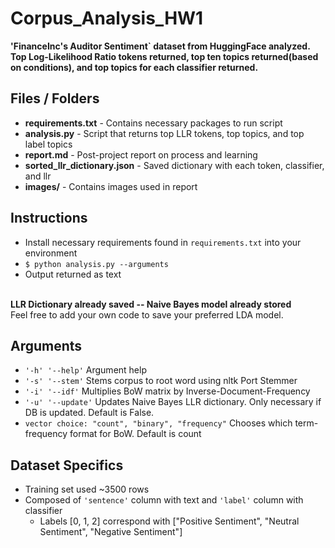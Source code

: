 # Corpus_Analysis_HW1
**'FinanceInc's Auditor Sentiment` dataset from HuggingFace analyzed. Top Log-Likelihood Ratio tokens returned, top ten topics returned(based on conditions), and top topics for each classifier returned.**

## Files / Folders
* **requirements.txt** - Contains necessary packages to run script
* **analysis.py** - Script that returns top LLR tokens, top topics, and top label topics
* **report.md** - Post-project report on process and learning
* **sorted_llr_dictionary.json** - Saved dictionary with each token, classifier, and llr
* **images/** - Contains images used in report

## Instructions
* Install necessary requirements found in `requirements.txt` into your environment <br>
* `$ python analysis.py --arguments` <br>
* Output returned as text
<br></br>

**LLR Dictionary already saved -- Naive Bayes model already stored** <br>
Feel free to add your own code to save your preferred LDA model.


## Arguments
* `'-h' '--help'` Argument help <br>
* `'-s' '--stem'` Stems corpus to root word using nltk Port Stemmer<br>
* `'-i' '--idf'` Multiplies BoW matrix by Inverse-Document-Frequency<br>
* `'-u' '--update'` Updates Naive Bayes LLR dictionary. Only necessary if DB is updated. Default is False. 
* `vector choice: "count", "binary", "frequency"` Chooses which term-frequency format for BoW. Default is count

## Dataset Specifics
* Training set used ~3500 rows
* Composed of `'sentence'` column with text and `'label'` column with classifier
    * Labels [0, 1, 2] correspond with ["Positive Sentiment", "Neutral Sentiment", "Negative Sentiment"]
